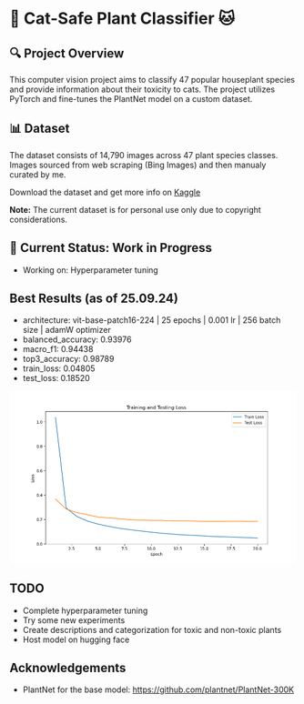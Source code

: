 # 🌱 Cat-Safe Plant Classifier 🐱

## 🔍 Project Overview

This computer vision project aims to classify 47 popular houseplant species and provide information about their toxicity to cats. The project utilizes PyTorch and fine-tunes the PlantNet model on a custom dataset.

## 📊 Dataset

The dataset consists of 14,790 images across 47 plant species classes. Images sourced from web scraping (Bing Images) and then manualy curated by me.

Download the dataset and get more info on [Kaggle](https://www.kaggle.com/datasets/kacpergregorowicz/house-plant-species)

**Note:** The current dataset is for personal use only due to copyright considerations.

## 🚀 Current Status: Work in Progress
- Working on: Hyperparameter tuning

## Best Results (as of 25.09.24)
* architecture: vit-base-patch16-224 | 25 epochs | 0.001 lr | 256 batch size | adamW optimizer
* balanced_accuracy: 0.93976
* macro_f1: 0.94438
* top3_accuracy: 0.98789
* train_loss: 0.04805
* test_loss: 0.18520

![Losses_plot](https://github.com/KaKasher/plants-toxic-for-cats/blob/main/models/plots/vit_b16_224_25e_256bs_0.001lr_adamW_transforms_plot.png?raw=true)

## TODO

- Complete hyperparameter tuning
- Try some new experiments
- Create descriptions and categorization for toxic and non-toxic plants
- Host model on hugging face


## Acknowledgements

- PlantNet for the base model: https://github.com/plantnet/PlantNet-300K
